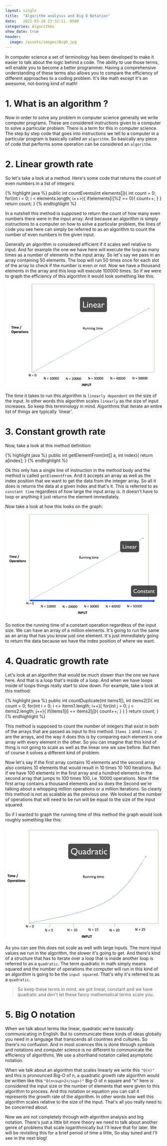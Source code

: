 ```yaml
---
layout: single
title:  "Algorithm analysis and Big O Notation"
date:   2021-03-18 23:32:11 -0500
categories: Algorithms
show_date: true 
header:
  image: /assets/images/BigO.jpg
---
```


In computer science a set of terminology has been developed to make it easier to talk about the logic behind a code. The ability to use those terms, will enable you to become a better programmer. Having a comprehensive understanding of these terms also allows you to compare the efficiency of different approaches to a coding problem. It's like math except it's an awesome, not-boring kind of math!

<h1 id="1. What is an algorithm ? ">1. What is an algorithm ?</h1>

Now in order to solve any problem in computer science generally we write computer programs. These are considered instructions given to a computer to solve a particular problem. There is a term for this in computer science. The step by step code that goes into instructions we tell to a computer in a particular program is basically called an `algorithm`. So basically any piece of code that performs some operation can be considered an `algorithm`.

<h1 id="2. Linear growth rate ">2. Linear growth rate</h1>
So let's take a look at a method. Here's some code that returns the count of even numbers in a list of integers: 

{% highlight java %}
public int countEvents(int elements[]){
    int count = 0;
    for(int i = 0; i < elements.length; i++>){
        if(elements[i]%2 == 0){
            count++;
        }
    }
    return count;
}
{% endhighlight %}

In a nutshell this method is supposed to return the count of how many even numbers there were in the input array. And because an algorithm is simply instructions to a computer on how to solve a particular problem, the lines of code you see here can simply be referred to as an algorithm to count the number of even numbers in the given input. 

Generally an algorithm is considered efficient if it scales well relative to input. And for example the one we have here will execute the loop as many times as a number of elements in the input array. So let's say we pass in an array containing 50 elements. The loop will run 50 times once for each slot of the array to check if the number is even or not. Now we have a thousand elements in the array and this loop will execute 100000 times. So if we were to graph the efficiency of this algorithm it would look something like this:

![image linear](/assets/images/linear.png)

The time it takes to run this algorithm is `linearly dependent` on the size of the input. In other words this algorithm scales `linearly` as the size of input increases. So keep this terminology in mind. Algorithms that iterate an entire list of things are typically `linear'.

<h1 id="3. Constant-Time growth rate ">3. Constant growth rate</h1>

Now, take a look at this method definition:

{% highlight java %}
public int getElementFrom(int[] a, int index){
    return a[index];
}
{% endhighlight %}

Ok this only has a single line of instruction in the method body and the method is called `getElementFrom`. And it accepts an array as well as the index position that we want to get the data from the integer array. So all it does is returns the data at a given index and that's it. This is referred to as `constant time` regardless of how large the input array is. It doesn't have to loop or anything it just returns the element immediately.

Now take a look at how this looks on the graph:

![image constant](/assets/images/constant.png)

So notice the running time of a constant operation regardless of the input size. We can have an array of a million elements. It's going to run the same as an array that has you know just one element. It's just immediately going to return the data because we have the index position of where we want.

<h1 id="4. Quadratic growth rate ">4. Quadratic growth rate</h1>

Let's look at an algorithm that would be much slower than the one we have here. And that is a loop that's inside of a loop. And when we have loops inside of loops things really start to slow down. For example, take a look at this method:

{% highlight java %}
public int countDuplicate(int items1[], int items2[]){
    int count = 0;
    for(int i = 0; i <= items1.length; i++){
        for(int j = 0; j < items2.length; j++){
            if(items1[i] == items2[j]){
                count++;
            }
        }
    } return count;
}
{% endhighlight %}

This method is supposed to count the number of integers that exist in both of the arrays that are passed as input to this method. `Items 1` and `items 2` are the arrays, and the way it does this is by comparing each element in one array with every element in the other. So you can imagine that this kind of thing is not going to scale as well as the linear one we saw before. But then of course it solves a different kind of problem.

Now let's say if the first array contains 10 elements and the second array also contains 10 elements that would result in 10 times 10 100 iterations. But if we have 100 elements in the first array and a hundred elements in the second array that jumps to 100 times 100, i.e. 10000 operations. Now if the first array contains a thousand elements and so does the Second we're talking about a whopping million operations or a million iterations. So clearly this method is not as scalable as the previous one. We looked at the number of operations that will need to be run will be equal to the size of the input squared.

So if I wanted to graph the running time of this method the graph would look roughly something like this: 

![image quadratic](/assets/images/quadratic.png)

As you can see this does not scale as well with large inputs. The more input values we run in the algorithm, the slower it's going to get. And there's kind of a structure that has to iterate over a loop that is inside another loop is referred to as a `quadratic`. The term quadratic in math simply means squared and the number of operations the computer will run in this kind of an algorithm is going to be the `input squared`. That's why it's referred to as a `quadratic`.

<blockquote>So keep these terms in mind, we got linear, constant and we have quadratic and don't let these fancy mathematical terms scare you.</blockquote>

<h1 id="5. Big O notation ">5. Big O notation</h1>

When we talk about terms like linear, quadratic we're basically communicating in English. But to communicate these kinds of ideas globally you need in a language that transcends all countries and cultures. So there's no confusion. And in most sciences this is done through symbols and notations and computer science is no different to communicate the efficiency of algorithms. We use a shorthand notation called asymptotic notation.

When we talk about an algorithm that scales linearly we write this `"O(n)"` and this is pronounced Big-O of n, a quadratic growth rate algorithm would be written like this `"O(n<sup>2</sup>)"`  Big-O of n square and “n” here is considered the input size or the number of elements that were given to this algorithm to process. And this notation or equation you can call it represents the growth rate of the algorithm. In other words how well this algorithm scales relative to the size of the input. That's all you really need to be concerned about.

Now we are not completely through with algorithm analysis and big notation. There's just a little bit more theory we need to talk about another genre of problems that scale logarithmically but I'll leave that for later. We will be revisiting this for a brief period of time a little, So stay tuned and I'll see in the next blog!
